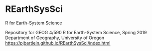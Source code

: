 # REarthSysSci
R for Earth-System Science

Repository for GEOG 4/590 R for Earth-System Science, Spring 2019
Department of Geography, University of Oregon
https://pjbartlein.github.io/REarthSysSci/index.html

